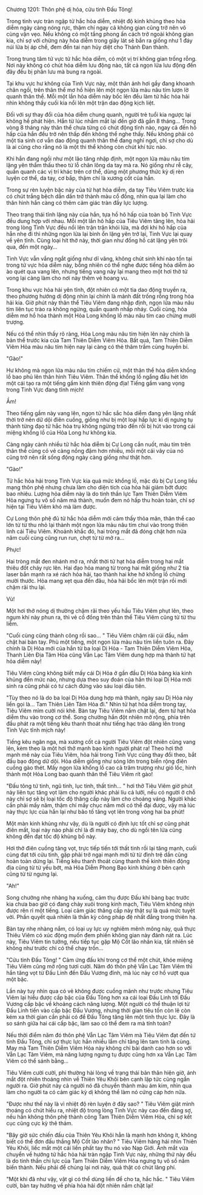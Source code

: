 




Chương 1201: Thôn phệ dị hỏa, cửu tinh Đấu Tông!


Trong tinh vực tràn ngập tử hắc hỏa diễm, nhiệt độ kinh khủng theo hỏa diễm ngày càng nóng rực, thậm chí ngay cả không gian cũng trở nên vô cùng vặn vẹo. Nếu không có một tầng phong ấn cách trở ngoài không gian kia, chỉ sợ với chừng này hỏa diễm trong giây lát sẽ bắn ra giống như 1 đáy núi lửa bị áp chế, đem đến tai nạn hủy diệt cho Thánh Đan thành.

Trong trung tâm tử vực tử hắc hỏa diễm, có một vị trí không gian trống rỗng. Nơi này không có chút hỏa diễm lưu động nào, tất cả ngọn lửa lưu động đến đây đều bị phân lưu mà bung ra ngoài.

Tại khu vực hư không của Tinh Vực này, một thân ảnh hơi gầy đang khoanh chân ngồi, trên thân thể mơ hồ hiện lên một ngọn lửa màu nâu tím lượn lờ quanh thân thể. Mỗi một lần hỏa diễm này bốc lên đều làm tử hắc hỏa hải nhìn không thấy cuối kia nổi lên một trận dao động kịch liệt.

Đối với sự thay đổi của hỏa diễm chung quanh, người trẻ tuổi kia ngược lại không hề phát hiện. Hắn từ lúc nhắm mắt lại đến giờ đã gần 8 tháng… Trong vòng 8 tháng này thân thể chưa từng có chút động tĩnh nào, ngay cả đến hô hấp của hắn đều trở nên thấp đến không thể nghe thấy. Nếu không phải có một tia sinh cơ vẫn dao động quanh thân thể đang nghỉ ngơi, chỉ sợ cho dù là ai cũng cho rằng nó là một thi thể không còn chút khí tức nào.

Khi hắn đang ngồi như một lão tăng nhập định, một ngọn lửa màu nâu tím lặng yên thẩm thấu theo từ lỗ chân lông da tay mà ra. Nó giống như rễ cây, quấn quanh các vị trí khác trên cơ thể, dùng một phương thức kỳ dị rèn luyện cơ thể, da tay, cơ bắp, thậm chí là xương cốt của hắn.

Trong sự rèn luyện bậc này của tử hạt hỏa diễm, da tay Tiêu Viêm trước kia có chút trắng bệch dần dần trở thành màu cổ đồng, nhìn qua lại làm cho thân hình hắn càng có thêm cảm giác tràn đầy lực lượng.

Theo trạng thái tĩnh lặng này của hắn, tựa hồ hô hấp của toàn bộ Tinh Vực đều dung hợp với nhau. Mỗi một lần hô hấp của Tiêu Viêm tăng lên, hỏa hải trong lòng Tinh Vực đều nổi lên trận trận khói lửa, mà đợi khi hô hấp của hẳn nhẹ đi thì những ngọn lửa lại bình ổn lặng yên trở lại, Tinh Vực lại quay về yên tĩnh. Cùng loại hít thở này, thời gian như đồng hồ cát lặng yên trôi qua, đến một ngày…

Tinh Vực vẫn vắng ngắt giống như dĩ vãng, không chút sinh khí nào tồn tại trong tử vực hỏa diễm này, bỗng nhiên có thể nghe được tiếng hỏa diễm ào ào quét qua vang lên, nhưng tiếng vang này lại mang theo một hơi thở tử vong lại càng làm cho nơi này thêm vẻ hoang vu.

Trong khu vực hỏa hải yên tĩnh, đột nhiên có một tia dao động truyền ra, theo phương hướng dị động nhìn lại chính là mảnh đất trống rỗng trong hỏa hải kia. Giờ phút này thân thể Tiêu Viêm đang nhập định, ngọn lửa màu nâu tím liên tục trào ra không ngừng, quấn quanh nhấp nháy. Cuối cùng, hỏa diễm mơ hồ hóa thành một Hỏa Long khổng lồ màu nâu tím cao chừng mười trượng.

Nếu có thể nhìn thấy rõ ràng, Hỏa Long màu nâu tím hiện lên này chính là bản thể trước kia của Tam Thiên Diễm Viêm Hỏa. Bất quá, Tam Thiên Diễm Viêm Hỏa màu nâu tím hiện nay lại càng có thẻ thâm trầm cùng huyền bí.

"Gào!"

Hư không mà ngọn lửa màu nâu tím chiếm cứ, một thân thể hỏa diễm khổng lồ bao phủ lên thân hình Tiêu Viêm. Thân thể khổng lồ ngẩng đầu hét lớn một cái tạo ra một tiếng gầm kinh thiên động địa! Tiếng gầm vang vọng trong Tinh Vực đang tĩnh mịch!

Ầm!

Theo tiếng gầm này vang lên, ngọn tử hắc sắc hỏa diễm đang yên lặng nhất thời trở nên dữ dội điên cuồng, giống như bị một loại hấp lực kì dị ngưng tụ thành từng đạo tử hắc hỏa trụ không ngừng trào đến rồi bị hút vào trong cái miệng khổng lồ của Hỏa Long hư không kia.

Càng ngày cành nhiều tử hắc hỏa diễm bị Cự Long cắn nuốt, màu tím trên thân thể cũng có vẻ càng nồng đậm hơn nhiều, mỗi một cái vảy của nó cũng trở nên rất sống động ngày càng giống như thật hơn.

"Gào!"

Tử hắc hỏa hải trong Tinh Vực kia quá mức khổng lồ, mặc dù bị Cự Long liều mạng thôn phệ nhưng chưa làm cho diện tích của hỏa hải giảm bớt được bao nhiêu. Lượng hỏa diễm này là do tinh thần lực Tam Thiên Diễm Viêm Hỏa ngưng tụ vô số năm mà thành, muốn đem nó hấp thu hoàn toàn, chỉ sợ hiện tại Tiêu Viêm khó mà làm được.

Cự Long thôn phệ đủ tử hắc hỏa diễm mới cảm thấy thỏa mãn, thân thể cao lớn từ từ thu nhỏ lại thành một ngọn lửa màu nâu tím chui vào trong thiên linh cái Tiêu Viêm. Khoảnh khắc đó, hai tròng mắt đã đóng chặt hơn nửa năm cuối cùng cũng run run, chợt từ từ mở ra…

Phực!

Hai tròng mắt đen nhánh mở ra, nhất thời tử hạt hỏa diễm trong hai mắt thiêu đốt cháy rực lên. Hai đạo hỏa mang từ trong hai mắt giống như 2 tia laser bắn mạnh ra xé rách hỏa hải, tạo thành hai khe hở khổng lồ chừng mười thước. Hỏa mang xẹt qua đến đâu, hỏa hải bốc lên một trận rồi mới chậm rãi thu lại.

Vù!

Một hơi thở nóng dị thường chậm rãi theo yếu hầu Tiêu Viêm phụt lên, theo ngụm khí này phun ra, thì vẻ cổ đồng trên thân thể Tiêu Viêm cũng từ từ thu liễm.

"Cuối cùng cũng thành công rồi sao… " Tiêu Viêm chậm rãi cúi đầu, nắm chặt hai bàn tay. Phù một tiếng, một ngọn lửa màu nâu tím liền tuôn ra. Đây chính là Dị Hỏa mới của hắn từ ba loại Dị Hỏa - Tam Thiên Diễm Viêm Hỏa, Thanh Liên Địa Tâm Hỏa cũng Vẫn Lạc Tâm Viêm dung hợp mà thành tử hạt hỏa diễm này!

Tiêu Viêm cũng không biết mấy cái Dị Hỏa ở gần đầu Dị Hỏa bảng kia kinh khủng đến mức nào, nhưng dựa theo suy đoán của hắn thì loại Dị Hỏa mới sinh ra cũng phải có tư cách đứng vào sáu loại đầu tiên.

"Tùy theo nó là do ba loại Dị Hỏa dung hợp mà thành, ngày sau Dị Hỏa này liền gọi là… Tam Thiên Liên Tâm Hỏa đi." Nhìn tử hạt hỏa diễm trong tay, Tiêu Viêm mỉm cười nói khẽ. Bàn tay Tiêu Viêm nắm chặt lại, đem tử hạt hỏa diễm thu vào trong cơ thể. Song chưởng hắn đột nhiên mở rộng, phía trên đầu phát ra một tiếng kêu thanh thoát như tiếng hạc trào dâng lên trong Tinh Vực tĩnh mịch này!

Tiếng kêu ngân nga, mà xương cốt cả người Tiêu Viêm đột nhiên cũng vang lên, kèm theo là một hơi thở mạnh bạo kinh người phát ra! Theo hơi thở mạnh mẽ này của Tiêu Viêm, hỏa hải trong Tinh Vực cũng thay đổi theo, bắt đầu bạo động dữ dội. Hỏa diễm giống như sóng lớn trong biển rộng điên cuồng gào thét. Mấy ngọn lửa khổng lồ cao cả trăm trượng như gió lốc, hình thành một Hỏa Long bao quanh thân thể Tiêu Viêm rít gào!

"Đấu tông tứ tinh, ngũ tinh, lục tinh, thất tinh… " hơi thở Tiêu Viêm giờ phút này liên tục tăng vọt làm cho người khác phải líu cả lưỡi, nếu có người ở chỗ này chỉ sợ sẽ bị loại tốc độ thăng cấp này làm cho choáng váng. Người khác cần phải mấy năm, thậm chí mấy chục năm mới có thể đại được, vậy mà lúc này thực lực của hắn lại như bão tố tăng vọt lên trong vòng hai ba phút!

Một màn kinh khủng như vậy, dù là người có định lực tốt chỉ sợ cũng phát điên mất, loại này nào phải chỉ là đi máy bay, cho dù ngồi tên lửa cũng không đến đạt tốc độ khủng bố này.

Hơi thở điên cuồng tăng vọt, trực tiếp tiến tới thất tinh rồi lại tăng mạnh, cuối cùng đạt tới cửu tinh, gặp phải trở ngại mạnh mới từ từ đình trệ dần cũng hoàn toàn dừng lại. Tiếng kêu thanh thoát cùng thanh thế kinh thiên động địa cũng từ từ yếu bớt, mà Hỏa Diễm Phong Bạo kinh khủng ở bên cạnh cũng từ từ ngưng lại.

"Ah!"

Song chưởng nhẹ nhàng hạ xuống, cảm thụ được Đấu khí bàng bạc trước kia chưa bao giờ có đang chảy xuôi trong kinh mạch, Tiêu Viêm không nhịn được rên rỉ một tiếng. Loại cảm giác thăng cấp này thật sự là quá mức tuyệt vời. Phần quyết quả nhiên là thần kỳ công pháp đệ nhất đẳng trong thiên hạ.

Bàn tay nhẹ nhàng nắm, có loại uy lực uy nghiêm mênh mông này, quả thực Thiêu Viêm có xúc động muốn đem phiến không gian này đánh nát ra. Lúc này, Tiêu Viêm tin tưởng, nếu tiếp tục gặp Mộ Cốt lão nhân kia, tất nhiên sẽ không như trước chỉ có thể chạy trốn…

"Cửu tinh Đấu Tông! " Cảm ứng đấu khí trong cơ thể một chút, khóe miệng Tiêu Viêm cũng mở rộng tươi cười. Năm đó thôn phệ Vẫn Lạc Tâm Viêm thì hắn tăng vọt từ Đấu Linh đến Đấu Vương đỉnh, mà lúc này cơ hồ vượt qua một bậc.

Lần này tuy nhìn qua có vẻ không được cuồng mãnh như trước nhưng Tiêu Viêm lại hiểu được cấp bậc của Đấu Tông hơn xa cái loại Đấu Linh tới Đấu Vương cấp bậc về khoảng cách năng lượng. Một người có thể thuận lợi từ Đấu Linh tiến vào cấp bậc Đấu Vương, nhưng thời gian tiêu tốn còn lẽ còn kém xa thời gian cần phải có để Đấu Tông tăng lên một tinh thực lực. Đây là so sánh giữa hai cái cấp bậc, làm sao có thể đem ra mà tính toán?

Nếu thời điểm năm đó thôn phệ Vẫn Lạc Tâm Viêm mà Tiêu Viêm đạt đến tứ tinh Đấu Tông, chỉ sợ thực lực hắn nhiều lắm chỉ tăng lên tam tinh là cùng. May mà Tam Thiên Diễm Viêm Hỏa này không chỉ bài danh cao hơn so với Vẫn Lạc Tâm Viêm, mà năng lượng ngưng tụ được cũng hơn xa Vẫn Lạc Tâm Viêm có thể sánh bằng…

Tiêu Viêm cười cười, phi thường hài lòng về trạng thái bản thân hiện giờ, ánh mắt đột nhiên thoáng nhìn về Thiên Yêu Khôi bên cạnh lập tức cũng ngẩn người ra. Giờ phút này cả người nó đã chuyển thành màu ám kim, nhìn qua làm cho người ta có cảm giác kỳ dị không thể làm nó cứng cáp hơn nữa.

"Được như thế này là vì nhiệt độ rèn luyện ở đây sao? " Tiêu Viêm giật mình thoáng có chút hiểu ra, nhiệt độ trong lòng Tinh Vực này cao đến đáng sợ, nếu hắn không thôn phệ thành công Tam Thiên Diễm Viêm Hỏa, chỉ sợ kết cục cũng cực kỳ thê thảm.

"Bây giờ sức chiến đấu của Thiên Yêu Khôi hẳn là mạnh hơn không ít, không biết có thể đơn đấu thắng Mộ Cốt lão nhân? " Tiêu Viêm hăng hái nhìn Thiên Yêu Khôi, liếc mắt một cái liền phất tay thu nó vào Nạp Giới. Ánh mắt vừa chuyển về hướng tử hắc hỏa hải tràn ngập Tinh Vực này, những thứ này đều là do tinh thần chi lực của Tam Thiên Diễm Viêm Hỏa ngưng tụ vô số năm biến thành. Nếu phải để chúng lại nơi này, quả thật có chút lãng phí.

"Một khi đã như vậy, vật gì có thể dùng liền để cho ta, hắc hắc. " Tiêu Viêm cười, bàn tay hướng về phía hỏa hải đột nhiên nắm chặt lại!




